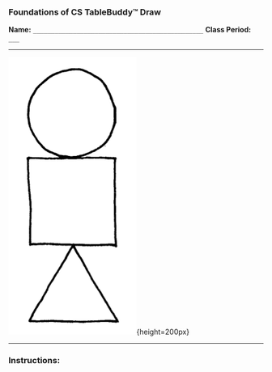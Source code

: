 ### Foundations of CS TableBuddy™ Draw

__Name:__ `_______________________________________________`
__Class Period:__ `___`

---

![image](03_image0.png){height=200px}

---
### Instructions:
